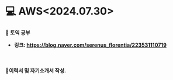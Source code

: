 <h1>💻 AWS<2024.07.30></h1>
<h4>📖 토익 공부<br>


- 링크: https://blog.naver.com/serenus_florentia/223531110719

<br>

<h4>📖이력서 및 자기소개서 작성.
